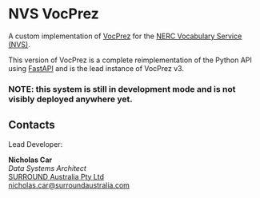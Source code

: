 # NVS VocPrez
A custom implementation of [VocPrez](https://github.com/RDFLib/VocPrez/) for the [NERC Vocabulary Service (NVS)](https://vocab.nerc.ac.uk/).

This version of VocPrez is a complete reimplementation of the Python API using [FastAPI](https://fastapi.tiangolo.com/) and is the lead instance of VocPrez v3.

### NOTE: this system is still in development mode and is not visibly deployed anywhere yet.

## Contacts
Lead Developer:  

**Nicholas Car**  
_Data Systems Architect_  
[SURROUND Australia Pty Ltd](http://surroundaustralia.com)  
<nicholas.car@surroundaustralia.com>